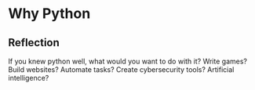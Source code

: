 # Why Python

## Reflection

If you knew python well, what would you want to do with it? Write games? Build websites? Automate tasks? Create cybersecurity tools? Artificial intelligence?
